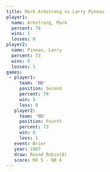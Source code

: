 ```yaml
---
title: Mark Armstrong vs Larry Pineau
player1:               
  name: Armstrong, Mark
  percent: 76          
  wins: 1              
  losses: 0            
player2:               
  name: Pineau, Larry  
  percent: 73          
  wins: 0              
  losses: 1            
games:
 - player1:          
     team: 'NB'      
     position: Second
     percent: 76     
     win: 1          
     loss: 0         
   player2:          
     team: 'NO'      
     position: Fourth
     percent: 73     
     win: 0          
     loss: 1         
   event: Brier        
   year: 1987          
   draw: Round Robin(8)
   score: NO 5 - NB 6  
---
```


